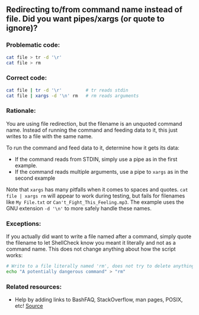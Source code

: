 ## Redirecting to/from command name instead of file. Did you want pipes/xargs (or quote to ignore)?

### Problematic code:

```sh
cat file > tr -d '\r'
cat file > rm
```

### Correct code:

```sh
cat file | tr -d '\r'         # tr reads stdin
cat file | xargs -d '\n' rm   # rm reads arguments
```

### Rationale:

You are using file redirection, but the filename is an unquoted command name. Instead of running the command and feeding data to it, this just writes to a file with the same name. 

To run the command and feed data to it, determine how it gets its data:

* If the command reads from STDIN, simply use a pipe as in the first example.
* If the command reads multiple arguments, use a pipe to `xargs` as in the second example

Note that `xargs` has many pitfalls when it comes to spaces and quotes. `cat file | xargs rm`  will appear to work during testing, but fails for filenames like `My File.txt` or `Can't_Fight_This_Feeling.mp3`. The example uses the GNU extension `-d '\n'` to more safely handle these names. 

### Exceptions:

If you actually did want to write a file named after a command, simply quote the filename to let ShellCheck know you meant it literally and not as a command name. This does not change anything about how the script works:

```sh
# Write to a file literally named 'rm', does not try to delete anything
echo "A potentially dangerous command" > "rm" 
```

### Related resources:

* Help by adding links to BashFAQ, StackOverflow, man pages, POSIX, etc!
[Source](https://github.com/koalaman/shellcheck/wiki/SC2238)

